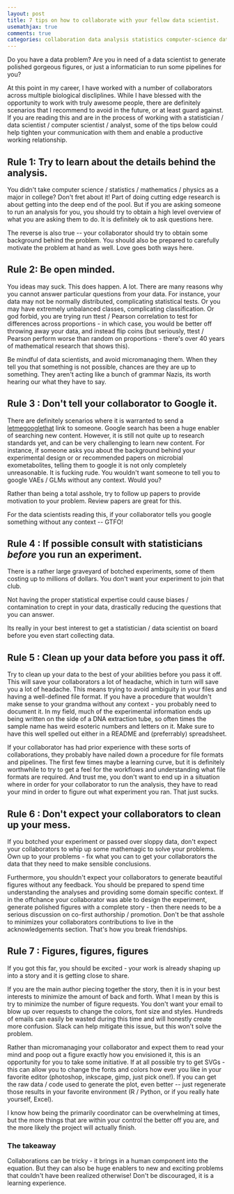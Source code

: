```yaml
---
layout: post
title: 7 tips on how to collaborate with your fellow data scientist.
usemathjax: true
comments: true
categories: collaboration data analysis statistics computer-science data-science
---
```


Do you have a data problem? Are you in need of a data scientist to
generate polished gorgeous figures, or just a informatician to run some pipelines for you?

At this point in my career, I have worked with a number of collaborators across multiple
biological discliplines. While I have blessed with the opportunity to work with
truly awesome people, there are definitely scenarios that I recommend to avoid in the
future, or at least guard against.  If you are reading this and are in the process
of working with a statistician / data scientist / computer scientist / analyst,
some of the tips below could help tighten your communication with them and enable
a productive working relationship.


## Rule 1: Try to learn about the details behind the analysis.

You didn't take computer science / statistics / mathematics / physics as a major in college?
Don't fret about it!  Part of doing cutting edge research is about getting into the deep end of
the pool.  But if you are asking someone to run an analysis for you, you should try to obtain
a high level overview of what you are asking them to do. It is definitely ok to ask questions here.

The reverse is also true -- your collaborator should try to obtain some background behind the problem. You should also be prepared to carefully motivate the problem at hand as well.
Love goes both ways here.

## Rule 2: Be open minded.

You ideas may suck. This does happen.  A lot.
There are many reasons why you cannot answer particular questions from your data.
For instance,  your data may not be normally distributed, complicating statistical tests.
Or you may have extremely unbalanced classes, complicating classification.
Or god forbid, you are trying run ttest / Pearson correlation to test for differences across proportions - in which case, you would be better off throwing away your data, and instead flip coins (but seriously, ttest / Pearson perform worse than random on proportions - there's over 40 years of mathematical research that shows this).

Be mindful of data scientists, and avoid micromanaging them.  When they tell you that something is
not possible, chances are they are up to something.  They aren't acting like a bunch of grammar Nazis,
its worth hearing our what they have to say.

## Rule 3 : Don't tell your collaborator to Google it.

There are definitely scenarios where it is warranted to send a [letmegooglethat](http://letmegooglethat.com) link to someone.  Google search has been a huge enabler of searching new content.
However, it is still not quite up to research standards yet, and can be very challenging to learn
new content.  For instance, if someone asks you about the background behind your experimental design
or or recommended papers on microbial exometabolites, telling them to google it is not only
completely unreasonable.  It is fucking rude. You wouldn't want someone to tell you to google
VAEs / GLMs without any context. Would you?

Rather than being a total asshole, try to follow up papers to provide motivation to your problem.
Review papers are great for this.

For the data scientists reading this, if your collaborator tells you google something without any context -- GTFO!

## Rule 4 : If possible consult with statisticians _before_ you run an experiment.

There is a rather large graveyard of botched experiments, some of them costing up to
millions of dollars. You don't want your experiment to join that club.

Not having the proper statistical expertise could cause biases / contamination to crept
in your data, drastically reducing the questions that you can answer.

Its really in your best interest to get a statistician / data scientist on board
before you even start collecting data.

## Rule 5 : Clean up your data before you pass it off.

Try to clean up your data to the best of your abilities before you pass it off.
This will save your collaborators a lot of headache, which in turn will save you a lot of headache.
This means trying to avoid ambiguity in your files and having a well-defined file format.
If you have a procedure that wouldn't make sense to your grandma without any context -
you probably need to document it.  In my field, much of the experimental information
ends up being written on the side of a DNA extraction tube, so often times the sample name
has weird esoteric numbers and letters on it.  Make sure to have this well spelled out
either in a README and (preferrably) spreadsheet.

If your collaborator has had prior experience with these sorts of collaborations, they probably have nailed down a procedure for file formats and pipelines.  The first few times maybe a learning curve,
but it is definitely worthwhile to try to get a feel for the workflows
and understanding what file formats are required. And trust me, you don't want to
end up in a situation where in order for your collaborator to run the analysis, they
have to read your mind in order to figure out what experiment you ran.
That just sucks.

## Rule 6 : Don't expect your collaborators to clean up your mess.

If you botched your experiment or passed over sloppy data, don't expect your collaborators
to whip up some mathemagic to solve your problems.  Own up to your problems -
fix what you can to get your collaborators the data that they need to make sensible conclusions.

Furthermore, you shouldn't expect your collaborators to generate beautiful figures without any feedback. You should be prepared to spend time understanding the analyses and providing some domain specific context. If in the offchance your collaborator was able to design the experiment, generate polished figures with a complete story - then there needs to be a serious discussion on
co-first authorship / promotion. Don't be that asshole to minimizes your collaborators contributions to live in the acknowledgements section. That's how you break friendships.

## Rule 7 : Figures, figures, figures

If you got this far, you should be excited - your work is already shaping up into a story
and it is getting close to share.

If you are the main author piecing together the story, then it is in your best interests to
minimize the amount of back and forth.  What I mean by this is try to minimize the number
of figure requests.  You don't want your email to blow up over requests to change
the colors, font size and styles. Hundreds of emails can easily be wasted during this time
and will honestly create more confusion. Slack can help mitigate this issue,
but this won't solve the problem.

Rather than micromanaging your collaborator and expect them to read your mind and poop out a figure
exactly how you envisioned it, this is an opportunity for you to take some initiative.
If at all possible try to get SVGs - this can allow you to change the fonts and colors
how ever you like in your favorite editor (photoshop, inkscape, gimp, just pick one!).
If you can get the raw data / code used to generate the plot, even better -- just regenerate those results in your favorite environment (R / Python, or if you really hate yourself, Excel).

I know how being the primarily coordinator can be overwhelming at times, but the
more things that are within your control the better off you are, and the more likely
the project will actually finish.

### The takeaway

Collaborations can be tricky - it brings in a human component into the equation.
But they can also be huge enablers to new and exciting problems that couldn't have been realized
otherwise! Don't be discouraged, it is a learning experience.
